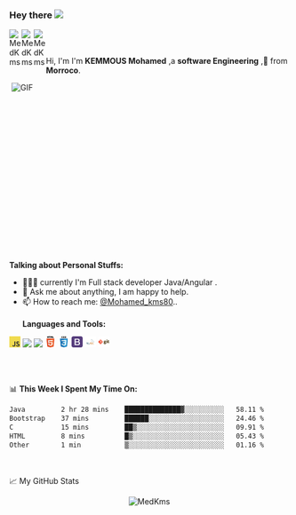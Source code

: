 ### Hey there <img src="https://media.giphy.com/media/hvRJCLFzcasrR4ia7z/giphy.gif" width="25px">

<a href="https://www.linkedin.com/in/mohamed-kemmous-2b8600194/">
  <img align="left" alt="MedKms" width="22px" src="https://cdn-icons-png.flaticon.com/512/174/174857.png" />
</a>
<a href="https://www.instagram.com/mohamed_kms80/">
  <img align="left" alt="MedKms" width="22px" src="https://upload.wikimedia.org/wikipedia/commons/thumb/e/e7/Instagram_logo_2016.svg/132px-Instagram_logo_2016.svg.png" />
</a>
<a href="https://www.hackerrank.com/medmidelt">
  <img align="left" alt="MedKms" width="22px" src="https://cdn.worldvectorlogo.com/logos/hackerrank.svg" />
</a>

<br />
<br />

Hi, I'm I'm **KEMMOUS Mohamed** ,a **software Engineering** ,🚀 from **Morroco**.

  <img align="right" alt="GIF" src="https://github.com/abhisheknaiidu/abhisheknaiidu/blob/master/code.gif?raw=true" width="500" height="320" />
  
<br />
<br />
  
**Talking about Personal Stuffs:**

- 👨🏽‍💻 currently I'm Full stack developer Java/Angular .
- 💬 Ask me about anything, I am happy to help.
- 📫 How to reach me: [@Mohamed_kms80](https://www.instagram.com/mohamed_kms80)..
  <br />
  <br />
  **Languages and Tools:**

<code><img height="20" src="https://raw.githubusercontent.com/github/explore/80688e429a7d4ef2fca1e82350fe8e3517d3494d/topics/javascript/javascript.png"></code>
<code><img height="20" src="https://upload.wikimedia.org/wikipedia/fr/thumb/2/2e/Java_Logo.svg/1200px-Java_Logo.svg.png"></code>
<code><img height="20" src="https://seeklogo.com/images/C/c-programming-language-logo-9B32D017B1-seeklogo.com.png"></code>
<code><img height="20" src="https://raw.githubusercontent.com/github/explore/80688e429a7d4ef2fca1e82350fe8e3517d3494d/topics/html/html.png"></code>
<code><img height="20" src="https://raw.githubusercontent.com/github/explore/80688e429a7d4ef2fca1e82350fe8e3517d3494d/topics/css/css.png"></code>
<code><img height="20" src="https://raw.githubusercontent.com/github/explore/80688e429a7d4ef2fca1e82350fe8e3517d3494d/topics/bootstrap/bootstrap.png"></code>
<code><img height="20" src="https://raw.githubusercontent.com/github/explore/80688e429a7d4ef2fca1e82350fe8e3517d3494d/topics/mysql/mysql.png"></code>
<code><img height="20" src="https://raw.githubusercontent.com/github/explore/80688e429a7d4ef2fca1e82350fe8e3517d3494d/topics/git/git.png"></code>

<br />
<br />

📊 **This Week I Spent My Time On:**

<!--START_SECTION:waka-->

```text
Java         2 hr 28 mins    ██████████████▓░░░░░░░░░░   58.11 %
Bootstrap    37 mins         ██████░░░░░░░░░░░░░░░░░░░   24.46 %
C            15 mins         ██▒░░░░░░░░░░░░░░░░░░░░░░   09.91 %
HTML         8 mins          █▒░░░░░░░░░░░░░░░░░░░░░░░   05.43 %
Other        1 min           ▒░░░░░░░░░░░░░░░░░░░░░░░░   01.16 %
```

  <br />
  <br />
📈 My GitHub Stats

<p align="center"> <img src="https://github-readme-stats.vercel.app/api?username=MedKms&show_icons=true&theme=gotham" alt="MedKms" />

